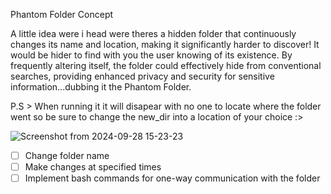 Phantom Folder Concept

 A little idea were i head were theres a hidden folder that continuously changes its name and location, making it significantly harder to discover! It would be hider to  find with you the user knowing of its existence. By frequently altering itself, the folder could effectively hide from conventional searches, providing enhanced privacy and security for sensitive information...dubbing it the Phantom Folder.


 P.S > When running it it will disapear with no one to locate where the folder went so
 be sure to change the  new_dir into a location of your choice :> 

 ![Screenshot from 2024-09-28 15-23-23](https://github.com/user-attachments/assets/e4022246-608d-4474-b2a6-a97b11b6c33b)

- [ ] Change folder name
- [ ] Make changes at specified times
- [ ] Implement bash commands for one-way communication with the folder

